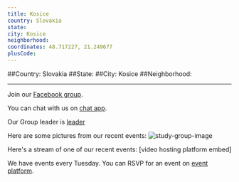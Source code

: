 ```yaml
---
title: Kosice
country: Slovakia
state: 
city: Kosice
neighborhood: 
coordinates: 48.717227, 21.249677
plusCode:
---
```


##Country: Slovakia
##State: 
##City: Kosice
##Neighborhood: 
*****
Join our [Facebook group](https://www.facebook.com/groups/free.code.camp.kosice).

You can chat with us on [chat app]().

Our Group leader is [leader]()

Here are some pictures from our recent events:
![study-group-image]()

Here's a stream of one of our recent events:
[video hosting platform embed]

We have events every Tuesday. You can RSVP for an event on [event platform]().
